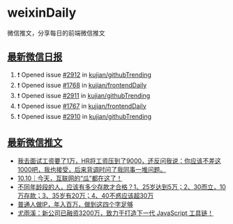 # weixinDaily
微信推文，分享每日的前端微信推文

## [最新微信日报](https://github.com/kujian/weixinDaily/issues)

<!--START_SECTION:activity-->
1. ❗ Opened issue [#2912](https://github.com/kujian/githubTrending/issues/2912) in [kujian/githubTrending](https://github.com/kujian/githubTrending)
2. ❗ Opened issue [#1768](https://github.com/kujian/frontendDaily/issues/1768) in [kujian/frontendDaily](https://github.com/kujian/frontendDaily)
3. ❗ Opened issue [#2911](https://github.com/kujian/githubTrending/issues/2911) in [kujian/githubTrending](https://github.com/kujian/githubTrending)
4. ❗ Opened issue [#1767](https://github.com/kujian/frontendDaily/issues/1767) in [kujian/frontendDaily](https://github.com/kujian/frontendDaily)
5. ❗ Opened issue [#2910](https://github.com/kujian/githubTrending/issues/2910) in [kujian/githubTrending](https://github.com/kujian/githubTrending)
<!--END_SECTION:activity-->


## [最新微信推文](https://weixin.qdkfweb.cn/)

<!-- BLOG-POST-LIST:START -->
- [我去面试工资要了1万，HR将工资压到了9000，还反问我说：你应该不差这1000吧，我也接受，后来背调时问了我同事一堆问题。](https://weixin.qdkfweb.cn/56633.html)
- [10.10｜今天，互联网的“瓜”都在这了！](https://weixin.qdkfweb.cn/56649.html)
- [不同年龄段的人，应该有多少存款才合格？1、25岁达到5万；2、30而立，10万存款；3、35岁有20万；4、40不惑应该超30万](https://weixin.qdkfweb.cn/56635.html)
- [普通人做IP，年入百万，做到这四个字足够](https://weixin.qdkfweb.cn/56626.html)
- [尤雨溪：新公司已融资3200万，致力于打造下一代 JavaScript 工具链！](https://weixin.qdkfweb.cn/56609.html)
<!-- BLOG-POST-LIST:END -->